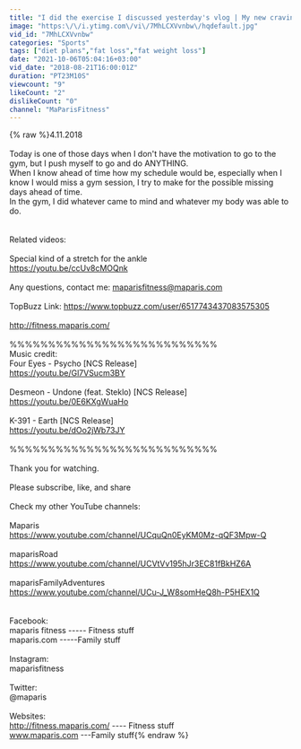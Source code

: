 ```yaml
---
title: "I did the exercise I discussed yesterday's vlog | My new craving | sciatica"
image: "https:\/\/i.ytimg.com\/vi\/7MhLCXVvnbw\/hqdefault.jpg"
vid_id: "7MhLCXVvnbw"
categories: "Sports"
tags: ["diet plans","fat loss","fat weight loss"]
date: "2021-10-06T05:04:16+03:00"
vid_date: "2018-08-21T16:00:01Z"
duration: "PT23M10S"
viewcount: "9"
likeCount: "2"
dislikeCount: "0"
channel: "MaParisFitness"
---
```

{% raw %}4.11.2018 <br /><br />Today is one of those days when I don't have the motivation to go to the gym, but I push myself to go and do ANYTHING.<br />When I know ahead of time how my schedule would be, especially when I know I would miss a gym session, I try to make for the possible missing days ahead of time.<br />In the gym, I did whatever came to mind and whatever my body was able to do.<br /><br /><br />Related videos:<br /><br />Special kind of a stretch for the ankle <br /><a rel="nofollow" target="blank" href="https://youtu.be/ccUv8cMOQnk">https://youtu.be/ccUv8cMOQnk</a><br /><br />Any questions, contact me: maparisfitness@maparis.com<br /><br />TopBuzz Link:  <a rel="nofollow" target="blank" href="https://www.topbuzz.com/user/6517743437083575305">https://www.topbuzz.com/user/6517743437083575305</a><br /><br /><a rel="nofollow" target="blank" href="http://fitness.maparis.com/">http://fitness.maparis.com/</a><br /><br />%%%%%%%%%%%%%%%%%%%%%%%%%%%<br />Music credit:<br />Four Eyes - Psycho [NCS Release]<br /><a rel="nofollow" target="blank" href="https://youtu.be/Gl7VSucm3BY">https://youtu.be/Gl7VSucm3BY</a><br /><br />Desmeon - Undone (feat. Steklo) [NCS Release]<br /><a rel="nofollow" target="blank" href="https://youtu.be/0E6KXgWuaHo">https://youtu.be/0E6KXgWuaHo</a><br /><br />K-391 - Earth [NCS Release]<br /><a rel="nofollow" target="blank" href="https://youtu.be/dOo2jWb73JY">https://youtu.be/dOo2jWb73JY</a><br /><br />%%%%%%%%%%%%%%%%%%%%%%%%%%%<br /><br />Thank you for watching.<br /><br />Please subscribe, like, and share<br /><br />Check my other YouTube channels:<br /><br />Maparis<br /><a rel="nofollow" target="blank" href="https://www.youtube.com/channel/UCquQn0EyKM0Mz-qQF3Mpw-Q">https://www.youtube.com/channel/UCquQn0EyKM0Mz-qQF3Mpw-Q</a><br /><br />maparisRoad<br /><a rel="nofollow" target="blank" href="https://www.youtube.com/channel/UCVtVv195hJr3EC81fBkHZ6A">https://www.youtube.com/channel/UCVtVv195hJr3EC81fBkHZ6A</a><br /><br />maparisFamilyAdventures<br /><a rel="nofollow" target="blank" href="https://www.youtube.com/channel/UCu-J_W8somHeQ8h-P5HEX1Q">https://www.youtube.com/channel/UCu-J_W8somHeQ8h-P5HEX1Q</a><br />  <br /><br />Facebook:  <br />maparis fitness   ----- Fitness stuff<br />maparis.com  -----Family stuff<br /><br />Instagram:  <br />maparisfitness<br /><br />Twitter:  <br />@maparis<br /><br />Websites:  <br /><a rel="nofollow" target="blank" href="http://fitness.maparis.com/">http://fitness.maparis.com/</a>  ---- Fitness stuff<br />www.maparis.com  ---Family stuff{% endraw %}
